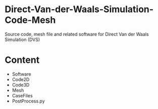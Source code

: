 # Direct-Van-der-Waals-Simulation-Code-Mesh
Source code, mesh file and related software for Direct Van der Waals Simulation (DVS)

# Content
- Software
- Code2D
- Code3D
- Mesh
- CaseFiles
- PostProcess.py
